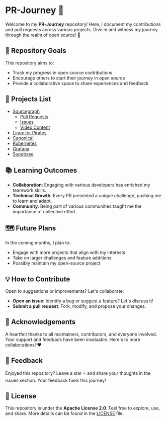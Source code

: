 # PR-Journey 🌟

Welcome to my **PR-Journey** repository! Here, I document my contributions and pull requests across various projects. Dive in and witness my journey through the realm of open source! 🚀

## 🎯 Repository Goals

This repository aims to:

- Track my progress in open source contributions
- Encourage others to start their journey in open source
- Provide a collaborative space to share experiences and feedback

## 🚀 Projects List

- [Sourcegraph](Projects/Sourcegraph)
    - [Pull Requests](Projects/Sourcegraph/Pull-Requests.md)
    - [Issues](Projects/Sourcegraph/Issues.md)
    - [Video Content](Projects/Sourcegraph/Video-Content.md)
- [Linux for Pirates](Projects/LInux-for-Pirates.md)
- [Canonical](Projects/Canonical.md)
- [Kubernetes](Projects/Kubernetes.md)
- [Grafana](Projects/Grafana.md)
- [Supabase](Projects/Supabase.md)

## 📚 Learning Outcomes

- **Collaboration**: Engaging with various developers has enriched my teamwork skills.
- **Technical Growth**: Every PR presented a unique challenge, pushing me to learn and adapt.
- **Community**: Being part of various communities taught me the importance of collective effort.

## 🗺 Future Plans

In the coming months, I plan to:

- Engage with more projects that align with my interests
- Take on larger challenges and feature additions
- Possibly maintain my open-source project

## 💡 How to Contribute

Open to suggestions or improvements? Let's collaborate:

- **Open an issue**: Identify a bug or suggest a feature? Let's discuss it!
- **Submit a pull request**: Fork, modify, and propose your changes. 

## 🙏 Acknowledgements

A heartfelt thanks to all maintainers, contributors, and everyone involved. Your support and feedback have been invaluable. Here's to more collaborations! ❤️

## 📢 Feedback

Enjoyed this repository? Leave a star ⭐ and share your thoughts in the issues section. Your feedback fuels this journey!

## 📜 License

This repository is under the **Apache License 2.0**. Feel free to explore, use, and share. More details can be found in the [LICENSE](LICENSE) file.